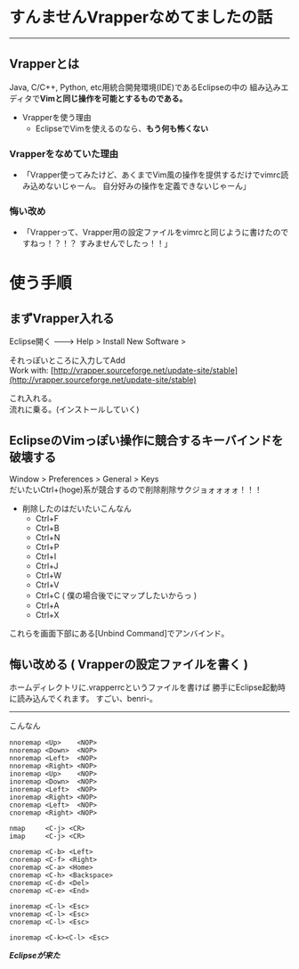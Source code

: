# すんませんVrapperなめてましたの話

* * *

## Vrapperとは
Java, C/C++, Python, etc用統合開発環境(IDE)であるEclipseの中の
組み込みエディタで**Vimと同じ操作を可能とするものである。**


* Vrapperを使う理由
    - EclipseでVimを使えるのなら、**もう何も怖くない**



### Vrapperをなめていた理由
+ 「Vrapper使ってみたけど、あくまでVim風の操作を提供するだけでvimrc読み込めないじゃーん。 自分好みの操作を定義できないじゃーん」


### 悔い改め
+ 「Vrapperって、Vrapper用の設定ファイルをvimrcと同じように書けたのですねっ！？！？ すみませんでしたっ！！」


# 使う手順

## まずVrapper入れる

Eclipse開く ---> Help > Install New Software >  

それっぽいところに入力してAdd  
Work with: [http://vrapper.sourceforge.net/update-site/stable](http://vrapper.sourceforge.net/update-site/stable)  

これ入れる。  
流れに乗る。(インストールしていく)  


## EclipseのVimっぽい操作に競合するキーバインドを破壊する

Window > Preferences > General > Keys  
だいたいCtrl+(hoge)系が競合するので削除削除サクジョォォォォ！！！

* 削除したのはだいたいこんなん
    - Ctrl+F
    - Ctrl+B
    - Ctrl+N
    - Ctrl+P
    - Ctrl+I
    - Ctrl+J
    - Ctrl+W
    - Ctrl+V
    - Ctrl+C ( 僕の場合後で<Esc>にマップしたいからっ )
    - Ctrl+A
    - Ctrl+X

これらを画面下部にある[Unbind Command]でアンバインド。


## 悔い改める ( Vrapperの設定ファイルを書く )

ホームディレクトリに.vrapperrcというファイルを書けば
勝手にEclipse起動時に読み込んでくれます。
すごい、benri-。

* * *

こんなん

```vim
nnoremap <Up>    <NOP>
nnoremap <Down>  <NOP>
nnoremap <Left>  <NOP>
nnoremap <Right> <NOP>
inoremap <Up>    <NOP>
inoremap <Down>  <NOP>
inoremap <Left>  <NOP>
inoremap <Right> <NOP>
cnoremap <Left>  <NOP>
cnoremap <Right> <NOP>

nmap     <C-j> <CR>
imap     <C-j> <CR>

cnoremap <C-b> <Left>
cnoremap <C-f> <Right>
cnoremap <C-a> <Home>
cnoremap <C-h> <Backspace>
cnoremap <C-d> <Del>
cnoremap <C-e> <End>

inoremap <C-l> <Esc>
vnoremap <C-l> <Esc>
cnoremap <C-l> <Esc>

inoremap <C-k><C-l> <Esc>
```

***Eclipseが来た***  
